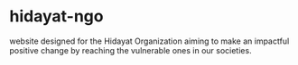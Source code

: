# hidayat-ngo
website designed for the Hidayat Organization aiming to make an impactful positive change by reaching the vulnerable ones in our societies.
